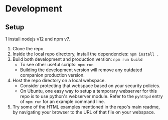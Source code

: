 ﻿
Development
===========

Setup
-----

1   Install nodejs v12 and npm v7.
1.  Clone the repo.
1.  Inside the local repo directory, install the dependencies:
    `npm install .`
1.  Build both development and production version: `npm run build`
    * To see other useful scripts: `npm run`
    * Building the development version will remove any outdated companion
      production version.
1.  Host the repo directory on a local webspace.
    * Consider protecting that webspace based on your security policies.
    * On Ubuntu, one easy way to setup a temporary webserver for this repo
      is to use python's webserver module. Refer to the `pyhttpd` entry of
      `npm run` for an example command line.
1.  Try some of the HTML examples mentioned in the repo's main readme,
    by navigating your browser to the URL of that file on your webspace.





